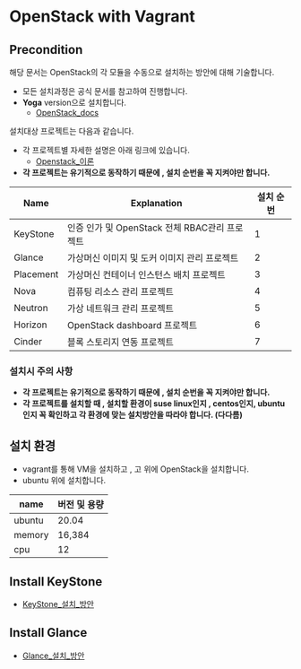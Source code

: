 # OpenStack with Vagrant
## Precondition
해당 문서는 OpenStack의 각 모듈을 수동으로 설치하는 방안에 대해 기술합니다.
- 모든 설치과정은 공식 문서를 참고하여 진행합니다.
- **Yoga** version으로 설치합니다.
    - [OpenStack_docs](https://docs.openstack.org/install-guide/openstack-services.html)

설치대상 프로젝트는 다음과 같습니다.
- 각 프로젝트별 자세한 설명은 아래 링크에 있습니다.
    - [Openstack_이론](/OpenStack/%EC%9D%B4%EB%A1%A0/README.md)
- **각 프로젝트는 유기적으로 동작하기 때문에 , 설치 순번을 꼭 지켜야만 합니다.**

|Name | Explanation| 설치 순번 |
|--|--|--|
|KeyStone | 인증 인가 및 OpenStack 전체 RBAC관리 프로젝트|1|
|Glance | 가상머신 이미지 및 도커 이미지 관리 프로젝트 |2|
|Placement | 가상머신 컨테이너 인스턴스 배치 프로젝트 |3|
|Nova | 컴퓨팅 리소스 관리 프로젝트 |4|
|Neutron | 가상 네트워크 관리 프로젝트|5|
|Horizon | OpenStack dashboard 프로젝트|6|
|Cinder | 블록 스토리지 연동 프로젝트|7|

### 설치시 주의 사항
- **각 프로젝트는 유기적으로 동작하기 때문에 , 설치 순번을 꼭 지켜야만 합니다.**
- **각 프로젝트를 설치할 때 , 설치할 환경이 suse linux인지 , centos인지, ubuntu인지 꼭 확인하고 각 환경에 맞는 설치방안을 따라야 합니다. (다다름)**

## 설치 환경
- vagrant를 통해 VM을 설치하고 , 고 위에 OpenStack을 설치합니다.
- ubuntu 위에 설치합니다.

|name | 버전 및 용량| 
|--|--|
| ubuntu | 20.04 |
| memory | 16,384 |
| cpu | 12 |


## Install KeyStone
- [KeyStone_설치_방안](./KeyStone.md)

## Install Glance
- [Glance_설치_방안](./Glance.md)